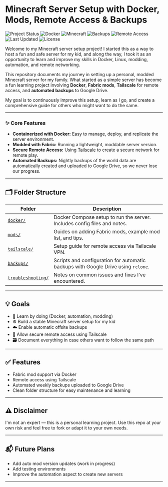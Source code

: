 # Minecraft Server Setup with Docker, Mods, Remote Access & Backups

![Project Status](https://img.shields.io/badge/status-learning-informational)
![Docker](https://img.shields.io/badge/docker-ready-blue?logo=docker)
![Minecraft](https://img.shields.io/badge/Minecraft%20mod%20loader-fabric-blueviolet)
![Backups](https://img.shields.io/badge/backup-automated-success)
![Remote Access](https://img.shields.io/badge/remote%20access-tailscale-blue?logo=tailscale)
![Last Updated](https://img.shields.io/github/last-commit/ulen7/Minecraft_Ulen)
![License](https://img.shields.io/badge/license-MIT-green)

Welcome to my Minecraft server setup project! I started this as a way to host a fun and safe server for my kid, and along the way, I took it as an opportunity to learn and improve my skills in Docker, Linux, modding, automation, and remote networking.

This repository documents my journey in setting up a personal, modded Minecraft server for my family. What started as a simple server has become a fun learning project involving **Docker**, **Fabric mods**, **Tailscale** for remote access, and **automated backups** to Google Drive.

My goal is to continuously improve this setup, learn as I go, and create a comprehensive guide for others who might want to do the same.

---
### ✨ Core Features

* **Containerized with Docker:** Easy to manage, deploy, and replicate the server environment.
* **Modded with Fabric:** Running a lightweight, moddable server version.
* **Secure Remote Access:** Using [Tailscale](https://tailscale.com/) to create a secure network for remote play.
* **Automated Backups:** Nightly backups of the world data are automatically created and uploaded to Google Drive, so we never lose our progress.
---

## 🗂 Folder Structure

| Folder | Description |
|--------|-------------|
| [`docker/`](./docker) | Docker Compose setup to run the server. Includes config files and notes. |
| [`mods/`](./mods) | Guides on adding Fabric mods, example mod list, and tips. |
| [`tailscale/`](./tailscale) | Setup guide for remote access via Tailscale VPN. |
| [`backups/`](./backups) | Scripts and configuration for automatic backups with Google Drive using `rclone`. |
| [`troubleshooting/`](./troubleshooting) | Notes on common issues and fixes I’ve encountered. |

---

## 💡 Goals

- 🧠 Learn by doing (Docker, automation, modding)
- ⚙️ Build a stable Minecraft server setup for my kid
- ☁️ Enable automatic offsite backups
- 🔐 Allow secure remote access using Tailscale
- 🗃️ Document everything in case others want to follow the same path

---

## ✅ Features

- Fabric mod support via Docker
- Remote access using Tailscale
- Automated weekly backups uploaded to Google Drive
- Clean folder structure for easy maintenance and learning

---

## ⚠️ Disclaimer

I'm not an expert — this is a personal learning project. Use this repo at your own risk and feel free to fork or adapt it to your own needs.

---

## 📬 Future Plans

- Add auto mod version updates (work in progress)
- Add testing environments
- Improve the automation aspect to create new servers

---
